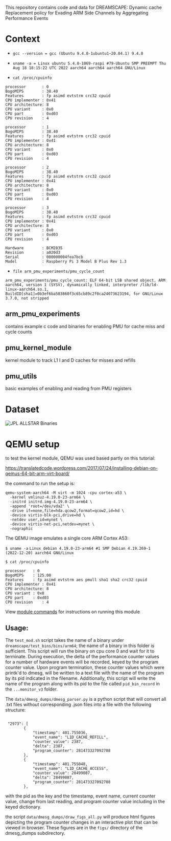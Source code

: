 This repository contains code and data for DREAMSCAPE: Dynamic cache Replacement policy for Evading ARM Side Channels by Aggregating Performance Events

# Context
- `gcc --version = gcc (Ubuntu 9.4.0-1ubuntu1~20.04.1) 9.4.0`

- `uname -a = Linux ubuntu 5.4.0-1069-raspi #79-Ubuntu SMP PREEMPT Thu Aug 18 18:15:22 UTC 2022 aarch64 aarch64 aarch64 GNU/Linux`

- `cat /proc/cpuinfo`
```
processor       : 0
BogoMIPS        : 38.40
Features        : fp asimd evtstrm crc32 cpuid
CPU implementer : 0x41
CPU architecture: 8
CPU variant     : 0x0
CPU part        : 0xd03
CPU revision    : 4

processor       : 1
BogoMIPS        : 38.40
Features        : fp asimd evtstrm crc32 cpuid
CPU implementer : 0x41
CPU architecture: 8
CPU variant     : 0x0
CPU part        : 0xd03
CPU revision    : 4

processor       : 2
BogoMIPS        : 38.40
Features        : fp asimd evtstrm crc32 cpuid
CPU implementer : 0x41
CPU architecture: 8
CPU variant     : 0x0
CPU part        : 0xd03
CPU revision    : 4

processor       : 3
BogoMIPS        : 38.40
Features        : fp asimd evtstrm crc32 cpuid
CPU implementer : 0x41
CPU architecture: 8
CPU variant     : 0x0
CPU part        : 0xd03
CPU revision    : 4

Hardware        : BCM2835
Revision        : a020d3
Serial          : 000000004fea7bcb
Model           : Raspberry Pi 3 Model B Plus Rev 1.3
```

- `file arm_pmu_experiments/pmu_cycle_count`
```
arm_pmu_experiments/pmu_cycle_count: ELF 64-bit LSB shared object, ARM aarch64, version 1 (SYSV), dynamically linked, interpreter /lib/ld-linux-aarch64.so.1, BuildID[sha1]=0b3ef6ba583860f3c65cb89c2f0ca24073623194, for GNU/Linux 3.7.0, not stripped
```

## arm_pmu_experiments
contains example c code and binaries for enabling PMU for cache miss and cycle counts

## pmu_kernel_module
kernel module to track L1 I and D caches for misses and refills

## pmu_utils
basic examples of enabling and reading from PMU registers

# Dataset
![JPL ALLSTAR Binaries](https://allstar.jhuapl.edu/)

# QEMU setup

to test the kernel module, QEMU was used based partly on this tutorial:

https://translatedcode.wordpress.com/2017/07/24/installing-debian-on-qemus-64-bit-arm-virt-board/

the command to run the setup is:

```
qemu-system-aarch64 -M virt -m 1024 -cpu cortex-a53 \
  -kernel vmlinuz-4.19.0-23-arm64 \
  -initrd initrd.img-4.19.0-23-arm64 \
  -append 'root=/dev/vda2' \
  -drive if=none,file=hda.qcow2,format=qcow2,id=hd \
  -device virtio-blk-pci,drive=hd \
  -netdev user,id=mynet \
  -device virtio-net-pci,netdev=mynet \
  -nographic
  ```

The QEMU image emulates a single core ARM Cortex A53:

`$ uname -a`
`Linux debian 4.19.0-23-arm64 #1 SMP Debian 4.19.269-1 (2022-12-20) aarch64 GNU/Linux`

`$ cat /proc/cpuinfo`

```
processor	: 0
BogoMIPS	: 125.00
Features	: fp asimd evtstrm aes pmull sha1 sha2 crc32 cpuid
CPU implementer	: 0x41
CPU architecture: 8
CPU variant	: 0x0
CPU part	: 0xd03
CPU revision	: 4
```

View [module commands](./module_commands.md) for instructions on running this module

## Usage: 

The `test_mod.sh` script takes the name of a binary under `dreamscape/test_bins/bins/arm64`; the name of a binary in this folder is sufficient. This script will run the binary on cpu core 0 and wait for it to terminate. During execution, the delta of the performance counter values for a number of hardware events will be recorded, keyed by the program counter value. Upon program termination, these counter values which were printk'd to dmesg, will be written to a text file with the name of the program by its pid indicated in the filename. Additionally, this script will write the name of the program along with its pid to the file called `pid_bin_record` in the `...monitor_v3` folder.

The `data/dmesg_dumps/dmesg_parser.py` is a python script that will convert all .txt files without corresponding .json files into a file with the following structure:

```

 "2973": [
        {
            "timestamp": 401.755036,
            "event_name": "L1D_CACHE_REFILL",
            "counter_value": 2387,
            "delta": 2387,
            "program_counter": 281473327092708
        },
        {
            "timestamp": 401.755048,
            "event_name": "L1D_CACHE_ACCESS",
            "counter_value": 28499087,
            "delta": 28499087,
            "program_counter": 281473327092708
        },

```

with the pid as the key and the timestamp, event name, current counter value, change from last reading, and program counter value including in the keyed dictionary.

the script `data/dmesg_dumps/draw_figs_all.py` will produce html figures depicting the program counter changes in an interactive plot that can be viewed in browser. These figures are in the `figs/` directory of the dmesg\_dumps subdirectory.

 
